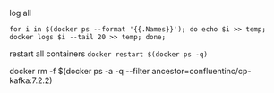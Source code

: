 log all

`for i in $(docker ps --format '{{.Names}}'); do echo $i >> temp; docker logs $i --tail 20 >> temp; done;`

restart all containers 
`docker restart $(docker ps -q)`


docker rm -f $(docker ps -a -q --filter ancestor=confluentinc/cp-kafka:7.2.2)